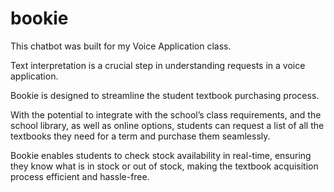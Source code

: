 # bookie
This chatbot was built for my Voice Application class. 

Text interpretation is a crucial step in understanding requests in a voice application. 

Bookie is designed to streamline the student textbook purchasing process. 

With the potential to integrate with the school’s class requirements, and the school library, as well as online 
options, students can request a list of all the textbooks they need for a term and purchase them seamlessly. 

Bookie enables students to check stock availability in real-time, ensuring they know what is in stock or out of 
stock, making the textbook acquisition process efficient and hassle-free.


